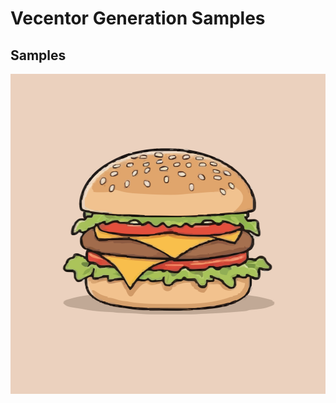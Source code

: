 # Vecentor Generation Samples

## Samples 

<p align="center">
    <img src="hamburger-vecentor.svg" height=512 width=512 />
</p>